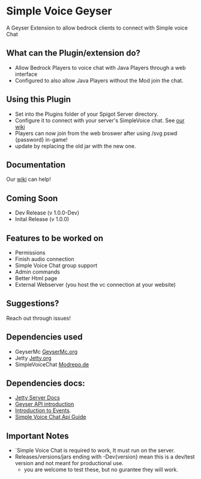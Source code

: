 # Simple Voice Geyser
A Geyser Extension to allow bedrock clients to connect with Simple voice Chat

## What can the Plugin/extension do?
- Allow Bedrock Players to voice chat with Java Players through a web interface
- Configured to also allow Java Players without the Mod join the chat.

## Using this Plugin
- Set into the Plugins folder of your Spigot Server directory.
- Configure it to connect with your server's SimpleVoice chat. See [our wiki](https://github.com/TheodoreMeyer/SimpleVoice-Geyser/wiki)
- Players can now join from the web broswer after using /svg pswd {password} in-game!
- update by replacing the old jar with the new one.

## Documentation
Our [wiki](https://github.com/TheodoreMeyer/SimpleVoice-Geyser/wiki) can help!

## Coming Soon
- Dev Release (v 1.0.0-Dev)
- Inital Release (v 1.0.0)

## Features to be worked on
- Permissions
- Finish audio connection
- Simple Voice Chat group support
- Admin commands
- Better Html page
- External Webserver (you host the vc connection at your website)

## Suggestions?
Reach out through issues!

## Dependencies used
- GeyserMc         [GeyserMc.org](geysermc.org)
- Jetty            [Jetty.org](jetty.org)
- SimpleVoiceChat  [Modrepo.de](https://modrepo.de/minecraft/voicechat/overview)

## Dependencies docs:
- [Jetty Server Docs](https://jetty.org/docs/jetty/11/index.html)
- [Geyser API introduction](https://wiki.geysermc.org/geyser/api/)
- [Introduction to Events](https://wiki.geysermc.org/geyser/events).
- [Simple Voice Chat Api Guide](https://modrepo.de/minecraft/voicechat/api/overview)

## Important Notes
- `Simple Voice Chat is required to work, It must run on the server.
- Releases/versions/jars ending with -Dev{version} mean this is a dev/test version and not meant for productional use.
   - you are welcome to test these, but no gurantee they will work.

